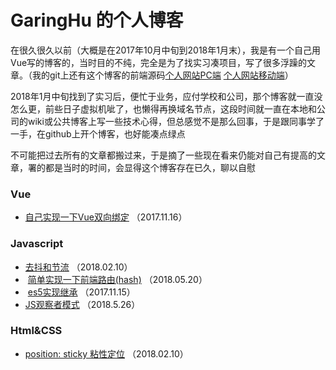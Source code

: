 # GaringHu 的个人博客

  在很久很久以前（大概是在2017年10月中旬到2018年1月末），我是有一个自己用Vue写的博客的，当时目的不纯，完全是为了找实习凑项目，写了很多浮躁的文章。（我的git上还有这个博客的前端源码[个人网站PC端](https://github.com/garinghu/personalWeb-PC) [个人网站移动端](https://github.com/garinghu/personalWeb-mobile)）
  
  
  2018年1月中旬找到了实习后，便忙于业务，应付学校和公司，那个博客就一直没怎么更，前些日子虚拟机呲了，也懒得再换域名节点，这段时间就一直在本地和公司的wiki或公共博客上写一些技术心得，但总感觉不是那么回事，于是跟同事学了一手，在github上开个博客，也好能凑点绿点
  
  
  不可能把过去所有的文章都搬过来，于是摘了一些现在看来仍能对自己有提高的文章，署的都是当时的时间，会显得这个博客存在已久，聊以自慰
  
  
  ### Vue
  
  - [自己实现一下Vue双向绑定](https://github.com/garinghu/myblog/issues/1)  （2017.11.16）
  


 ### Javascript
 
 -  [去抖和节流](https://github.com/garinghu/myblog/issues/3)  （2018.02.10）
 -  [简单实现一下前端路由(hash)](https://github.com/garinghu/myblog/issues/4)  （2018.05.20）
 -  [es5实现继承](https://github.com/garinghu/myblog/issues/5)  （2017.11.15）
 -  [JS观察者模式](https://github.com/garinghu/myblog/issues/6)  （2018.5.26）
 


### Html&CSS

- [position: sticky 粘性定位](https://github.com/garinghu/myblog/issues/2)  （2018.02.10）
